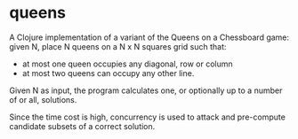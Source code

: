 queens
======

A Clojure implementation of a variant of the Queens on a Chessboard game: given N, place N queens on a N x N squares grid such that:
 - at most one queen occupies any diagonal, row or column
 - at most two queens can occupy any other line.

Given N as input, the program calculates one, or optionally up to a number of or all, solutions.

Since the time cost is high, concurrency is used to attack and pre-compute candidate subsets of a correct solution.
